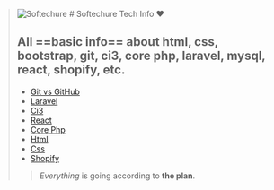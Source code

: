 > ![Softechure](https://softechure.com/public/front/images/favicon.ico) # Softechure Tech Info ❤️
> ## All ==basic info== about html, css, bootstrap, git, ci3, core php, laravel, mysql, react, shopify, etc.
>
> - [ Git vs GitHub ](https://github.com/ikasv/softechure-tech-info/blob/master/git-vs-github.md)
> - [ Laravel ](#)
> - [ Ci3 ](#)
> - [ React ](#)
> - [ Core Php ](#)
> - [ Html ](#)
> - [ Css ](#)
> - [ Shopify ](#)
> > _Everything_ is going according to **the plan**. 